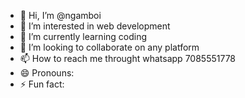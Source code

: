 - 👋 Hi, I’m @ngamboi
- 👀 I’m interested in web development
- 🌱 I’m currently learning coding
- 💞️ I’m looking to collaborate on any platform
- 📫 How to reach me throught whatsapp 7085551778
- 😄 Pronouns: 
- ⚡ Fun fact:

<!---
ngamboi/ngamboi is a ✨ special ✨ repository because its `README.md` (this file) appears on your GitHub profile.
You can click the Preview link to take a look at your changes.
--->
